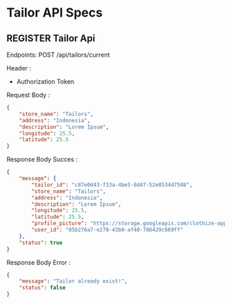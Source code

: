 # Tailor API Specs

## REGISTER Tailor Api

Endpoints: POST /api/tailors/current

Header :

- Authorization Token

Request Body :

<!-- profile_picture punya route request sendiri untuk create akan menggunakan default avatar -->

```json
{
	"store_name": "Tailors",
	"address": "Indonesia",
	"description": "Lorem Ipsum",
	"longitude": 25.5,
	"latitude": 25.5
}
```

Response Body Succes :

```json
{
	"message": {
		"tailor_id": "c87e0d43-f33a-4be5-8d47-52e8534d7508",
		"store_name": "Tailors",
		"address": "Indonesia",
		"description": "Lorem Ipsum",
		"longitude": 25.5,
		"latitude": 25.5,
		"profile_picture": "https://storage.googleapis.com/clothize-app/default-profile-pict.png",
		"user_id": "05b276a7-e278-43b0-af40-786429c669ff"
	},
	"status": true
}
```

Response Body Error :

```json
{
	"message": "Tailor already exist!",
	"status": false
}
```
